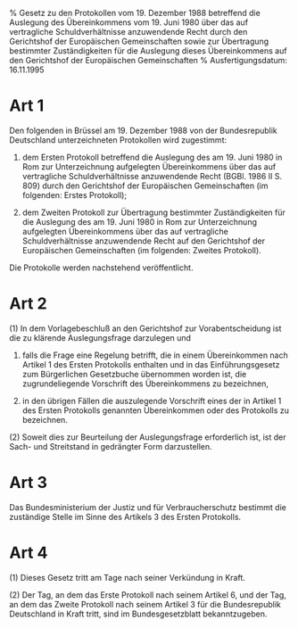 % Gesetz zu den Protokollen vom 19. Dezember 1988 betreffend die Auslegung des Übereinkommens vom 19. Juni 1980 über das auf vertragliche Schuldverhältnisse anzuwendende Recht durch den Gerichtshof der Europäischen Gemeinschaften sowie zur Übertragung bestimmter Zuständigkeiten für die Auslegung dieses Übereinkommens auf den Gerichtshof der Europäischen Gemeinschaften
% Ausfertigungsdatum: 16.11.1995
 
# Art 1

Den folgenden in Brüssel am 19. Dezember 1988 von der Bundesrepublik Deutschland unterzeichneten Protokollen wird zugestimmt:

1. dem Ersten Protokoll betreffend die Auslegung des am 19. Juni 1980 in Rom zur Unterzeichnung aufgelegten Übereinkommens über das auf vertragliche Schuldverhältnisse anzuwendende Recht (BGBl. 1986 II S. 809) durch den Gerichtshof der Europäischen Gemeinschaften (im folgenden: Erstes Protokoll);

2. dem Zweiten Protokoll zur Übertragung bestimmter Zuständigkeiten für die Auslegung des am 19. Juni 1980 in Rom zur Unterzeichnung aufgelegten Übereinkommens über das auf vertragliche Schuldverhältnisse anzuwendende Recht auf den Gerichtshof der Europäischen Gemeinschaften (im folgenden: Zweites Protokoll).

Die Protokolle werden nachstehend veröffentlicht.

# Art 2

(1) In dem Vorlagebeschluß an den Gerichtshof zur Vorabentscheidung ist die zu klärende Auslegungsfrage darzulegen und

1. falls die Frage eine Regelung betrifft, die in einem Übereinkommen nach Artikel 1 des Ersten Protokolls enthalten und in das Einführungsgesetz zum Bürgerlichen Gesetzbuche übernommen worden ist, die zugrundeliegende Vorschrift des Übereinkommens zu bezeichnen,

2. in den übrigen Fällen die auszulegende Vorschrift eines der in Artikel 1 des Ersten Protokolls genannten Übereinkommen oder des Protokolls zu bezeichnen.

(2) Soweit dies zur Beurteilung der Auslegungsfrage erforderlich ist, ist der Sach- und Streitstand in gedrängter Form darzustellen.

# Art 3

Das Bundesministerium der Justiz und für Verbraucherschutz bestimmt die zuständige Stelle im Sinne des Artikels 3 des Ersten Protokolls.

# Art 4

(1) Dieses Gesetz tritt am Tage nach seiner Verkündung in Kraft.

(2) Der Tag, an dem das Erste Protokoll nach seinem Artikel 6, und der Tag, an dem das Zweite Protokoll nach seinem Artikel 3 für die Bundesrepublik Deutschland in Kraft tritt, sind im Bundesgesetzblatt bekanntzugeben.
